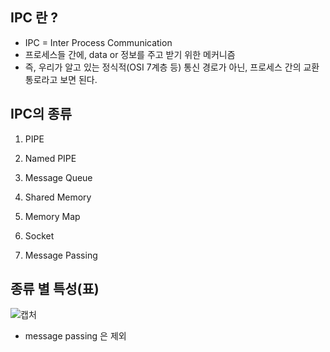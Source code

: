 ## IPC 란 ?
- IPC = Inter Process Communication
- 프로세스들 간에, data or 정보를 주고 받기 위한 메커니즘
- 즉, 우리가 알고 있는 정식적(OSI 7계층 등) 통신 경로가 아닌, 프로세스 간의 교환 통로라고 보면 된다.

## IPC의 종류
1. PIPE

2. Named PIPE

3. Message Queue

4. Shared Memory

5. Memory Map

6. Socket

7. Message Passing

## 종류 별 특성(표)
![캡처](https://user-images.githubusercontent.com/39516757/172894926-8edaac72-7af7-4dbf-8002-b655097a1154.PNG)

- message passing 은 제외
